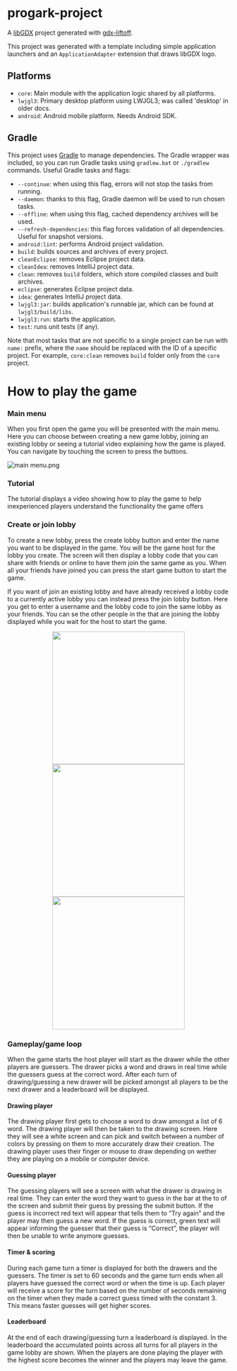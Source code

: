 # progark-project

A [libGDX](https://libgdx.com/) project generated with [gdx-liftoff](https://github.com/libgdx/gdx-liftoff).

This project was generated with a template including simple application launchers and an `ApplicationAdapter` extension that draws libGDX logo.

## Platforms

- `core`: Main module with the application logic shared by all platforms.
- `lwjgl3`: Primary desktop platform using LWJGL3; was called 'desktop' in older docs.
- `android`: Android mobile platform. Needs Android SDK.

## Gradle

This project uses [Gradle](https://gradle.org/) to manage dependencies.
The Gradle wrapper was included, so you can run Gradle tasks using `gradlew.bat` or `./gradlew` commands.
Useful Gradle tasks and flags:

- `--continue`: when using this flag, errors will not stop the tasks from running.
- `--daemon`: thanks to this flag, Gradle daemon will be used to run chosen tasks.
- `--offline`: when using this flag, cached dependency archives will be used.
- `--refresh-dependencies`: this flag forces validation of all dependencies. Useful for snapshot versions.
- `android:lint`: performs Android project validation.
- `build`: builds sources and archives of every project.
- `cleanEclipse`: removes Eclipse project data.
- `cleanIdea`: removes IntelliJ project data.
- `clean`: removes `build` folders, which store compiled classes and built archives.
- `eclipse`: generates Eclipse project data.
- `idea`: generates IntelliJ project data.
- `lwjgl3:jar`: builds application's runnable jar, which can be found at `lwjgl3/build/libs`.
- `lwjgl3:run`: starts the application.
- `test`: runs unit tests (if any).

Note that most tasks that are not specific to a single project can be run with `name:` prefix, where the `name` should be replaced with the ID of a specific project.
For example, `core:clean` removes `build` folder only from the `core` project.


# How to play the game

### Main menu

When you first open the game you will be presented with the main menu. Here you can choose between creating a new game lobby, joining an existing lobby or seeing a tutorial video explaining how the game is played. You can navigate by touching the screen to press the buttons.

![main menu.png](attachment:4e5957a4-45d9-47f2-ac1d-8d0e0899b14f:main_menu.png)

### Tutorial

The tutorial displays a video showing how to play the game to help inexperienced players understand the functionality the game offers

### Create or join lobby

To create a new lobby, press the create lobby button and enter the name you want to be displayed in the game. You will be the game host for the lobby you create. The screen will then display a lobby code that you can share with friends or online to have them join the same game as you. When all your friends have joined you can press the start game button to start the game.

If you want of join an existing lobby and have already received a lobby code to a currently active lobby you can instead press the join lobby button. Here you get to enter a username and the lobby code to join the same lobby as your friends. You can se the other people in the that are joining the lobby displayed while you wait for the host to start the game.

<p align="center">
  <img src="(https://github.com/user-attachments/assets/efb70623-7cf8-4766-b258-fd8e9a7785aa)" width="300">
  <img src="https://github.com/user-attachments/assets/80816253-71f9-48a9-ae4b-97d0bd42b7f2" width="300">
  <img src="https://github.com/user-attachments/assets/bc74de66-3f0c-4ade-a7a2-2beda0df0de8" width="300">
</p>

### Gameplay/game loop

When the game starts the host player will start as the drawer while the other players are guessers. The drawer picks a word and draws in real time while the guessers guess at the correct word. After each turn of drawing/guessing a new drawer will be picked amongst all players to be the next drawer and a leaderboard will be displayed.

#### Drawing player

The drawing player first gets to choose a word to draw amongst a list of 6 word. The drawing player will then be taken to the drawing screen. Here they will see a white screen and can pick and switch between a number of colors by pressing on them to more accurately draw their creation. The drawing player uses their finger or mouse to draw depending on wether they are playing on a mobile or computer device.

#### Guessing player

The guessing players will see a screen with what the drawer is drawing in real time. They can enter the word they want to guess in the bar at the to of the screen and submit their guess by pressing the submit button. If the guess is incorrect red text will appear that tells them to “Try again” and the player may then guess a new word. If the guess is correct, green text will appear informing the guesser that their guess is “Correct”, the player will then be unable to write anymore guesses.


#### Timer & scoring

During each game turn a timer is displayed for both the drawers and the guessers. The timer is set to 60 seconds and the game turn ends when all players have guessed the correct word or when the time is up. Each player will receive a score for the turn based on the number of seconds remaining on the timer when they made a correct guess timed with the constant 3. This means faster guesses will get higher scores.

#### Leaderboard

At the end of each drawing/guessing turn a leaderboard is displayed. In the leaderboard the accumulated points across all turns for all players in the game lobby are shown. When the players are done playing the player with the highest score becomes the winner and the players may leave the game.

